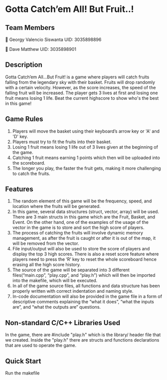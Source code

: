 # Gotta Catch’em All! But Fruit..!
## Team Members
:panda_face: Georgy Valencio Siswanta UID: 3035898896

:tiger: Dave Matthew UID: 3035898901

## Description
Gotta Catch’em All…But Fruit! is a game where players will catch fruits falling from the legendary sky with their basket. Fruits will drop randomly with a certain velocity. However, as the score increases, the speed of the falling fruit will be increased. The player gets 3 lives at first and losing one fruit means losing 1 life. Beat the current highscore to show who's the best in this game!

## Game Rules
1. Players will move the basket using their keyboard’s arrow key or 'A' and 'D' key.
2. Players must try to fit the fruits into their basket.
3. Losing 1 fruit means losing 1 life out of 3 lives given at the beginning of the game.
4. Catching 1 fruit means earning 1 points which then will be uploaded into the scoreboard.
5. The longer you play, the faster the fruit gets, making it more challenging to catch the fruits.

## Features
1. The random element of this game will be the frequency, speed, and location where the fruits will be generated.
2. In this game, several data structures (struct, vector, array) will be used. There are 3 main structs in this game which are the Fruit, Basket, and Event. On the other hand, one of the examples of the usage of the vector in the game is to store and sort the high score of players.
3. The process of catching the fruits will involve dynamic memory management, as after the fruit is caught or after it is out of the map, it will be removed from the vector.
4. File input/output will also be used to store the score of players and display the top 3 high scores. There is also a reset score feature where players need to press the ‘R’ key to reset the whole scoreboard hence erasing all the high score history.
5. The source of the game will be separated into 3 different files(“main.cpp”, “play.cpp”, and “play.h”) which will then be imported into the makefile, which will be executed.
6. In all of the game source files, all functions and data structure has been properly written with correct indentation and naming style.
7. In-code documentation will also be provided in the game file in a form of descriptive comments explaining the “what it does”, “what the inputs are”, and “what the outputs are” questions. 

## Non-standard C/C++ Libraries Used
In the game, there are #include "play.h" which is the library/ header file that we created. Inside the "play.h" there are structs and functions declarations that are used to operate the game. 

## Quick Start
Run the makefile

